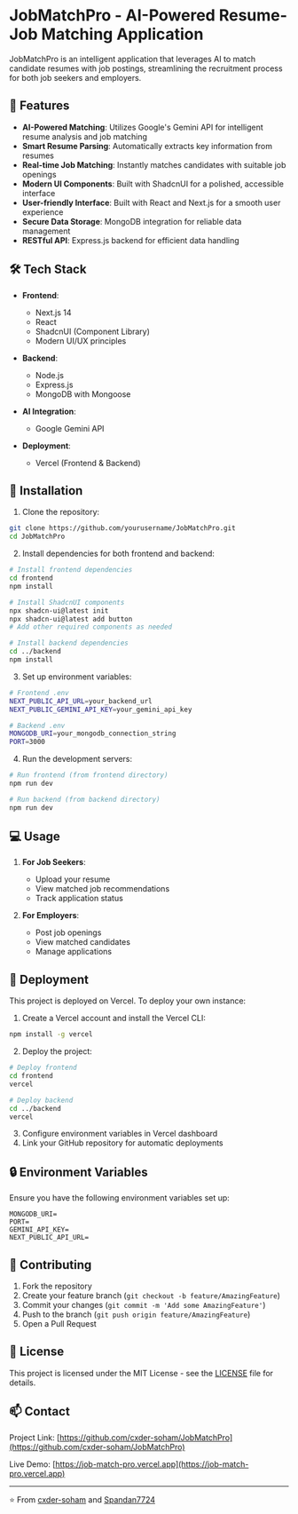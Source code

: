 # JobMatchPro - AI-Powered Resume-Job Matching Application

JobMatchPro is an intelligent application that leverages AI to match candidate resumes with job postings, streamlining the recruitment process for both job seekers and employers.

## 🚀 Features

- **AI-Powered Matching**: Utilizes Google's Gemini API for intelligent resume analysis and job matching
- **Smart Resume Parsing**: Automatically extracts key information from resumes
- **Real-time Job Matching**: Instantly matches candidates with suitable job openings
- **Modern UI Components**: Built with ShadcnUI for a polished, accessible interface
- **User-friendly Interface**: Built with React and Next.js for a smooth user experience
- **Secure Data Storage**: MongoDB integration for reliable data management
- **RESTful API**: Express.js backend for efficient data handling

## 🛠️ Tech Stack

- **Frontend**: 
  - Next.js 14
  - React
  - ShadcnUI (Component Library)
  - Modern UI/UX principles
  
- **Backend**:
  - Node.js
  - Express.js
  - MongoDB with Mongoose
  
- **AI Integration**:
  - Google Gemini API

- **Deployment**:
  - Vercel (Frontend & Backend)

## 🔧 Installation

1. Clone the repository:
```bash
git clone https://github.com/yourusername/JobMatchPro.git
cd JobMatchPro
```

2. Install dependencies for both frontend and backend:
```bash
# Install frontend dependencies
cd frontend
npm install

# Install ShadcnUI components
npx shadcn-ui@latest init
npx shadcn-ui@latest add button
# Add other required components as needed

# Install backend dependencies
cd ../backend
npm install
```

3. Set up environment variables:
```bash
# Frontend .env
NEXT_PUBLIC_API_URL=your_backend_url
NEXT_PUBLIC_GEMINI_API_KEY=your_gemini_api_key

# Backend .env
MONGODB_URI=your_mongodb_connection_string
PORT=3000
```

4. Run the development servers:
```bash
# Run frontend (from frontend directory)
npm run dev

# Run backend (from backend directory)
npm run dev
```

## 💻 Usage

1. **For Job Seekers**:
   - Upload your resume
   - View matched job recommendations
   - Track application status

2. **For Employers**:
   - Post job openings
   - View matched candidates
   - Manage applications

## 🚀 Deployment

This project is deployed on Vercel. To deploy your own instance:

1. Create a Vercel account and install the Vercel CLI:
```bash
npm install -g vercel
```

2. Deploy the project:
```bash
# Deploy frontend
cd frontend
vercel

# Deploy backend
cd ../backend
vercel
```

3. Configure environment variables in Vercel dashboard
4. Link your GitHub repository for automatic deployments

## 🔒 Environment Variables

Ensure you have the following environment variables set up:

```env
MONGODB_URI=
PORT=
GEMINI_API_KEY=
NEXT_PUBLIC_API_URL=
```

## 🤝 Contributing

1. Fork the repository
2. Create your feature branch (`git checkout -b feature/AmazingFeature`)
3. Commit your changes (`git commit -m 'Add some AmazingFeature'`)
4. Push to the branch (`git push origin feature/AmazingFeature`)
5. Open a Pull Request

## 📝 License

This project is licensed under the MIT License - see the [LICENSE](LICENSE) file for details.

## 📫 Contact

Project Link: [https://github.com/cxder-soham/JobMatchPro](https://github.com/cxder-soham/JobMatchPro)

Live Demo: [https://job-match-pro.vercel.app](https://job-match-pro.vercel.app)

---
⭐️ From [cxder-soham](https://github.com/yourusername) and [Spandan7724](https://github.com/Spandan7724)
